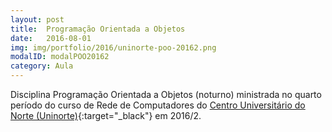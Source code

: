```yaml
---
layout: post
title:  Programação Orientada a Objetos
date:   2016-08-01
img: img/portfolio/2016/uninorte-poo-20162.png
modalID: modalPOO20162
category: Aula
---
```


Disciplina Programação Orientada a Objetos (noturno) ministrada no quarto período do curso de Rede de Computadores do [Centro Universitário do Norte (Uninorte)][uninorte]{:target="_black"} em 2016/2.


[uninorte]: http://uninorte.com.br/
